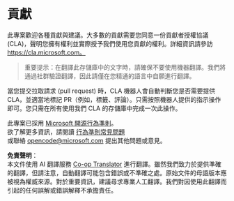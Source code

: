 <!--
CO_OP_TRANSLATOR_METADATA:
{
  "original_hash": "d6f80293fa9c213283eac7e79b078671",
  "translation_date": "2025-08-24T21:04:48+00:00",
  "source_file": "CONTRIBUTING.md",
  "language_code": "tw"
}
-->
# 貢獻

此專案歡迎各種貢獻與建議。大多數的貢獻需要您同意一份貢獻者授權協議 (CLA)，聲明您擁有權利並實際授予我們使用您貢獻的權利。詳細資訊請參訪 https://cla.microsoft.com。

> 重要提示：在翻譯此存儲庫中的文字時，請確保不要使用機器翻譯。我們將通過社群驗證翻譯，因此請僅在您精通的語言中自願進行翻譯。

當您提交拉取請求 (pull request) 時，CLA 機器人會自動判斷您是否需要提供 CLA，並適當地標記 PR（例如，標籤、評論）。只需按照機器人提供的指示操作即可。您只需在所有使用我們 CLA 的存儲庫中完成一次此操作。

此專案已採用 [Microsoft 開源行為準則](https://opensource.microsoft.com/codeofconduct/)。  
欲了解更多資訊，請閱讀 [行為準則常見問題](https://opensource.microsoft.com/codeofconduct/faq/)  
或聯絡 [opencode@microsoft.com](mailto:opencode@microsoft.com) 提出其他問題或意見。

**免責聲明**：  
本文件使用 AI 翻譯服務 [Co-op Translator](https://github.com/Azure/co-op-translator) 進行翻譯。雖然我們致力於提供準確的翻譯，但請注意，自動翻譯可能包含錯誤或不準確之處。原始文件的母語版本應被視為權威來源。對於重要資訊，建議尋求專業人工翻譯。我們對因使用此翻譯而引起的任何誤解或錯誤解釋不承擔責任。